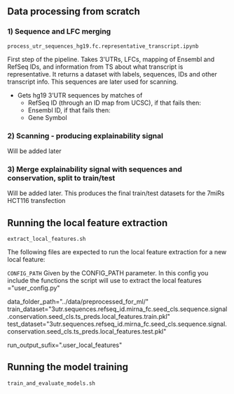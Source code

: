 ## Data processing from scratch
### 1) Sequence and LFC merging
```process_utr_sequences_hg19.fc.representative_transcript.ipynb```

First step of the pipeline. Takes 3'UTRs, LFCs, mapping of Ensembl and RefSeq IDs, and information from TS about what transcript is representative. It returns a dataset with labels, sequences, IDs and other transcript info. This sequences are later used for scanning.
- Gets hg19 3’UTR sequences by matches of 
    - RefSeq ID (through an ID map from UCSC), if that fails then:
    - Ensembl ID, if that fails then:
    - Gene Symbol
### 2) Scanning - producing explainability signal

Will be added later
### 3) Merge explainability signal with sequences and conservation, split to train/test

Will be added later. This produces the final train/test datasets for the 7miRs HCT116 transfection



## Running the local feature extraction
```extract_local_features.sh```

The following files are expected to run the local feature extraction for a new local feature:

```CONFIG_PATH```
Given by the CONFIG_PATH parameter. In this config you include the functions the script will use to extract the local features 
="user_config.py"


data_folder_path="../data/preprocessed_for_ml/"
train_dataset="3utr.sequences.refseq_id.mirna_fc.seed_cls.sequence.signal.conservation.seed_cls.ts_preds.local_features.train.pkl"
test_dataset="3utr.sequences.refseq_id.mirna_fc.seed_cls.sequence.signal.conservation.seed_cls.ts_preds.local_features.test.pkl"



run_output_sufix=".user_local_features"


## Running the model training

```train_and_evaluate_models.sh```
